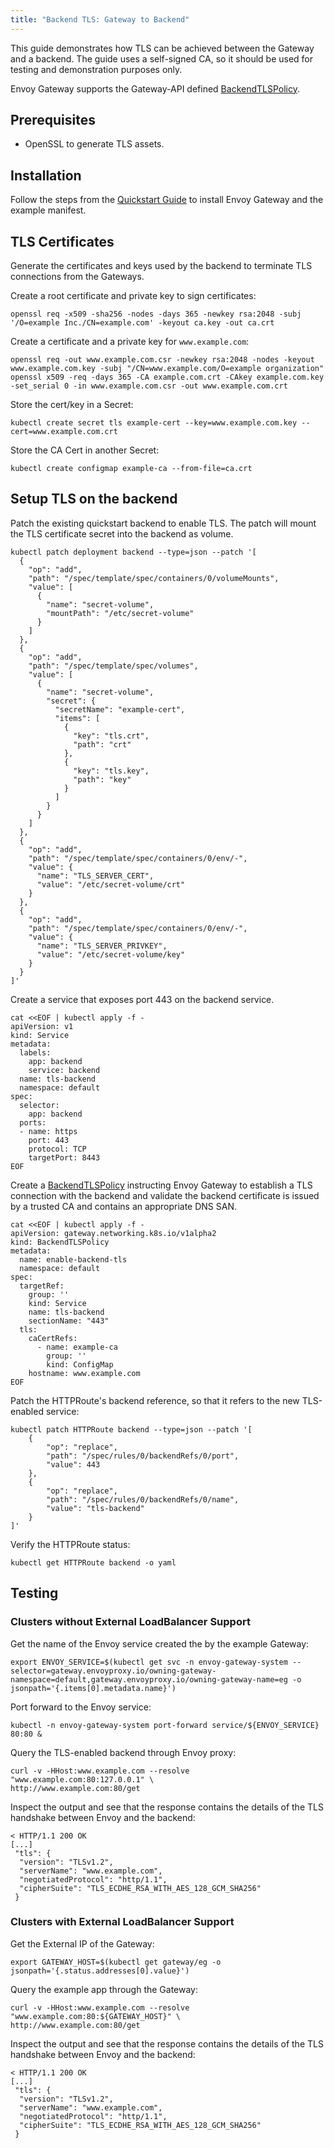 ```yaml
---
title: "Backend TLS: Gateway to Backend"
---
```


This guide demonstrates how TLS can be achieved between the Gateway and a backend. The guide uses a self-signed CA, so it should be used for
testing and demonstration purposes only.

Envoy Gateway supports the Gateway-API defined [BackendTLSPolicy][].

## Prerequisites

- OpenSSL to generate TLS assets.

## Installation

Follow the steps from the [Quickstart Guide](../../quickstart) to install Envoy Gateway and the example manifest.

## TLS Certificates

Generate the certificates and keys used by the backend to terminate TLS connections from the Gateways. 

Create a root certificate and private key to sign certificates:

```shell
openssl req -x509 -sha256 -nodes -days 365 -newkey rsa:2048 -subj '/O=example Inc./CN=example.com' -keyout ca.key -out ca.crt
```

Create a certificate and a private key for `www.example.com`:

```shell
openssl req -out www.example.com.csr -newkey rsa:2048 -nodes -keyout www.example.com.key -subj "/CN=www.example.com/O=example organization"
openssl x509 -req -days 365 -CA example.com.crt -CAkey example.com.key -set_serial 0 -in www.example.com.csr -out www.example.com.crt
```

Store the cert/key in a Secret:

```shell
kubectl create secret tls example-cert --key=www.example.com.key --cert=www.example.com.crt
```

Store the CA Cert in another Secret:

```shell
kubectl create configmap example-ca --from-file=ca.crt
```

## Setup TLS on the backend

Patch the existing quickstart backend to enable TLS. The patch will mount the TLS certificate secret into the backend as volume. 

```shell
kubectl patch deployment backend --type=json --patch '[
  {
    "op": "add",
    "path": "/spec/template/spec/containers/0/volumeMounts",
    "value": [
      {
        "name": "secret-volume",
        "mountPath": "/etc/secret-volume"
      }
    ]
  },
  {
    "op": "add",
    "path": "/spec/template/spec/volumes",
    "value": [
      {
        "name": "secret-volume",
        "secret": {
          "secretName": "example-cert",
          "items": [
            {
              "key": "tls.crt",
              "path": "crt"
            },
            {
              "key": "tls.key",
              "path": "key"
            }
          ]
        }
      }
    ]
  },
  {
    "op": "add",
    "path": "/spec/template/spec/containers/0/env/-",
    "value": {
      "name": "TLS_SERVER_CERT",
      "value": "/etc/secret-volume/crt"
    }
  },
  {
    "op": "add",
    "path": "/spec/template/spec/containers/0/env/-",
    "value": {
      "name": "TLS_SERVER_PRIVKEY",
      "value": "/etc/secret-volume/key"
    }
  }
]'
```

Create a service that exposes port 443 on the backend service. 

```shell
cat <<EOF | kubectl apply -f -
apiVersion: v1
kind: Service
metadata:
  labels:
    app: backend
    service: backend
  name: tls-backend
  namespace: default
spec:
  selector:
    app: backend
  ports:
  - name: https
    port: 443
    protocol: TCP
    targetPort: 8443
EOF
```

Create a [BackendTLSPolicy][] instructing Envoy Gateway to establish a TLS connection with the backend and validate the backend certificate is issued by a trusted CA and contains an appropriate DNS SAN.

```shell
cat <<EOF | kubectl apply -f -
apiVersion: gateway.networking.k8s.io/v1alpha2
kind: BackendTLSPolicy
metadata:
  name: enable-backend-tls
  namespace: default
spec:
  targetRef:
    group: ''
    kind: Service
    name: tls-backend
    sectionName: "443"
  tls:
    caCertRefs:
      - name: example-ca
        group: ''
        kind: ConfigMap
    hostname: www.example.com
EOF
```

Patch the HTTPRoute's backend reference, so that it refers to the new TLS-enabled service:

```shell
kubectl patch HTTPRoute backend --type=json --patch '[
    {
        "op": "replace",
        "path": "/spec/rules/0/backendRefs/0/port",
        "value": 443
    },
    {
        "op": "replace",
        "path": "/spec/rules/0/backendRefs/0/name",
        "value": "tls-backend"
    }
]'
```

Verify the HTTPRoute status:

```shell
kubectl get HTTPRoute backend -o yaml
```

## Testing

### Clusters without External LoadBalancer Support

Get the name of the Envoy service created the by the example Gateway:

```shell
export ENVOY_SERVICE=$(kubectl get svc -n envoy-gateway-system --selector=gateway.envoyproxy.io/owning-gateway-namespace=default,gateway.envoyproxy.io/owning-gateway-name=eg -o jsonpath='{.items[0].metadata.name}')
```

Port forward to the Envoy service:

```shell
kubectl -n envoy-gateway-system port-forward service/${ENVOY_SERVICE} 80:80 &
```

Query the TLS-enabled backend through Envoy proxy:

```shell
curl -v -HHost:www.example.com --resolve "www.example.com:80:127.0.0.1" \
http://www.example.com:80/get
```

Inspect the output and see that the response contains the details of the TLS handshake between Envoy and the backend:

```shell
< HTTP/1.1 200 OK
[...]
 "tls": {
  "version": "TLSv1.2",
  "serverName": "www.example.com",
  "negotiatedProtocol": "http/1.1",
  "cipherSuite": "TLS_ECDHE_RSA_WITH_AES_128_GCM_SHA256"
 }
```

### Clusters with External LoadBalancer Support

Get the External IP of the Gateway:

```shell
export GATEWAY_HOST=$(kubectl get gateway/eg -o jsonpath='{.status.addresses[0].value}')
```

Query the example app through the Gateway:

```shell
curl -v -HHost:www.example.com --resolve "www.example.com:80:${GATEWAY_HOST}" \
http://www.example.com:80/get
```

Inspect the output and see that the response contains the details of the TLS handshake between Envoy and the backend:

```shell
< HTTP/1.1 200 OK
[...]
 "tls": {
  "version": "TLSv1.2",
  "serverName": "www.example.com",
  "negotiatedProtocol": "http/1.1",
  "cipherSuite": "TLS_ECDHE_RSA_WITH_AES_128_GCM_SHA256"
 }
```

[BackendTLSPolicy]: https://gateway-api.sigs.k8s.io/api-types/backendtlspolicy/